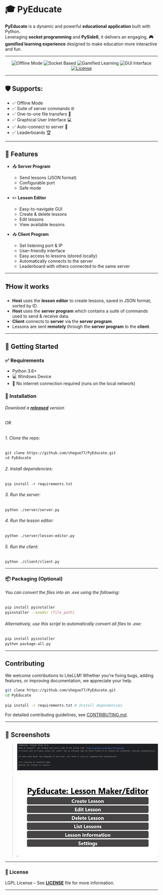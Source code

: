 # 🎓 PyEducate

**PyEducate** is a dynamic and powerful **educational application** built with Python.  
Leveraging **socket programming** and **PySide6**, it delivers an engaging, **🎮 gamified learning experience** designed to make education more interactive and fun.

---

<p align="center">
  <img src="https://img.shields.io/badge/Offline_Mode-Enabled-brightgreen?style=for-the-badge&logo=wifi" alt="Offline Mode">
  <img src="https://img.shields.io/badge/Network-Socket_Based-blue?style=for-the-badge&logo=python" alt="Socket Based">
  <img src="https://img.shields.io/badge/Learning-Gamified-ff69b4?style=for-the-badge&logo=star" alt="Gamified Learning">
  <img src="https://img.shields.io/badge/GUI-PySide6-6f42c1?style=for-the-badge&logo=qt" alt="GUI Interface">
  <a href="https://github.com/shegue77/PyEducate/blob/master/LICENSE">
    <img src="https://img.shields.io/badge/license-GPLv3-6f42c1?style=for-the-badge&logo=github" alt="License">
  </a>
</p>

---

## 🛡️ Supports:

- ✅ Offline Mode
- ✅ Suite of server commands 🌐
- ✅ One-to-one file transfers 📁
- ✅ Graphical User Interface 💻
- ✅ Auto-connect to server 🔄️
- ✅ Leaderboards 🏆
---

## 🎯 Features

- 📤 **Server Program**  
  - Send lessons (JSON format)
  - Configurable port
  - Safe mode


- ✏️ **Lesson Editor**
    - Easy-to-navigate GUI
    - Create & delete lessons
    - Edit lessons
    - View available lessons


- 📥 **Client Program**
  - Set listening port & IP
  - User-friendly interface
  - Easy access to lessons (stored locally)
  - Automatically connects to the server
  - Leaderboard with others connected to the same server

---

## ❓How it works
- **Host** uses the **lesson editor** to create lessons, saved in JSON format; sorted by ID.
- **Host** uses the **server program** which contains a suite of commands used to send & receive data.
- **Client** connects to **server** via the **server program**.
- Lessons are sent **remotely** through the **server program** to the **client**.

---

## 🚀 Getting Started

### ✅ Requirements
- Python 3.6+
- 💻 Windows Device
- 🚫 No internet connection required (runs on the local network)

### 🔧 Installation

###### Download a **[released](https://github.com/shegue77/PyEducate/releases)** version

###### OR

###### 1. Clone the repo:
    git clone https://github.com/shegue77/PyEducate.git
    cd PyEducate

###### 2. Install dependencies:
    pip install -r requirements.txt

###### 3. Run the server:
    python ./server/server.py

###### 4. Run the lesson editor:
    python ./server/lesson-editor.py

###### 5. Run the client:
    python ./client/client.py

---

### 📦 Packaging (Optional)
###### You can convert the files into an .exe using the following:
``` bash
pip install pyinstaller
pyinstaller --onedir [file_path]
```

###### Alternatively, use this script to automatically convert all files to .exe:
``` bash
pip install pyinstaller
python package-all.py
```

---

## Contributing
We welcome contributions to LiteLLM! Whether you're fixing bugs, adding features, or improving documentation, we appreciate your help.

``` bash
git clone https://github.com/shegue77/PyEducate.git
cd PyEducate

pip install -r requirements.txt # Install dependencies
```


For detailed contributing guidelines, see [CONTRIBUTING.md](CONTRIBUTING.md).

---

## 📸 Screenshots

> ![Server](assets/server.png)

> ![Lesson Editor](assets/lesson-editor.png)

---

### 📢 License
LGPL License – See **[LICENSE](LICENSE)** file for more information.

---